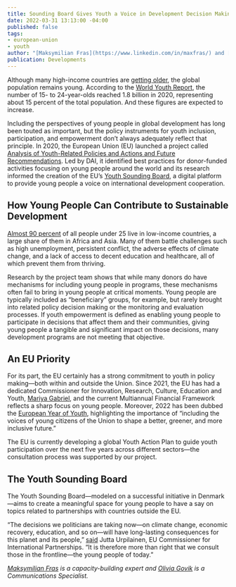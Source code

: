 ```yaml
---
title: Sounding Board Gives Youth a Voice in Development Decision Making
date: 2022-03-31 13:13:00 -04:00
published: false
tags:
- european-union
- youth
author: "[Maksymilian Fras](https://www.linkedin.com/in/maxfras/) and [Olivia Govik](https://www.linkedin.com/in/olivia-govik/)"
publication: Developments
---
```


Although many high-income countries are [getting older](https://www.nia.nih.gov/sites/default/files/2017-06/WPAM.pdf), the global population remains young. According to the [World Youth Report](https://www.un-ilibrary.org/content/books/9789210050029/read), the number of 15- to 24-year-olds reached 1.8 billion in 2020, representing about 15 percent of the total population. And these figures are expected to increase.  

Including the perspectives of young people in global development has long been touted as important, but the policy instruments for youth inclusion, participation, and empowerment don’t always adequately reflect that principle. In 2020, the European Union (EU) launched a project called [Analysis of Youth-Related Policies and Actions and Future Recommendations](https://www.dai.com/our-work/projects/worldwide-analysis-of-youth-related-policies-and-actions-and-future-recommendations). Led by DAI, it identified best practices for donor-funded activities focusing on young people around the world and its research informed the creation of the EU’s [Youth Sounding Board](https://ec.europa.eu/international-partnerships/youth-sounding-board_en), a digital platform to provide young people a voice on international development cooperation.  

## How Young People Can Contribute to Sustainable Development 

[Almost 90 percent](https://www.un.org/sustainabledevelopment/youth/#:~:text=Youth%20and%20the%20SDGs&text=Close%20to%2090%20per%20cent,to%20turn%2015%20years%20old.) of all people under 25 live in low-income countries, a large share of them in Africa and Asia. Many of them battle challenges such as high unemployment, persistent conflict, the adverse effects of climate change, and a lack of access to decent education and healthcare, all of which prevent them from thriving.  

Research by the project team shows that while many donors do have mechanisms for including young people in programs, these mechanisms often fail to bring in young people at critical moments. Young people are typically included as “beneficiary” groups, for example, but rarely brought into related policy decision making or the monitoring and evaluation processes. If youth empowerment is defined as enabling young people to participate in decisions that affect them and their communities, giving young people a tangible and significant impact on those decisions, many development programs are not meeting that objective. 

## An EU Priority 

For its part, the EU certainly has a strong commitment to youth in policy making—both within and outside the Union. Since 2021, the EU has had a dedicated Commissioner for Innovation, Research, Culture, Education and Youth, [Mariya Gabriel](https://ec.europa.eu/commission/commissioners/2019-2024/gabriel_en), and the current Multiannual Financial Framework reflects a sharp focus on young people. Moreover, 2022 has been dubbed the [European Year of Youth](https://europa.eu/youth/year-of-youth_en#content), highlighting the importance of “including the voices of young citizens of the Union to shape a better, greener, and more inclusive future.” 

The EU is currently developing a global Youth Action Plan to guide youth participation over the next five years across different sectors—the consultation process was supported by our project. 

## The Youth Sounding Board 

The Youth Sounding Board—modeled on a successful initiative in Denmark—aims to create a meaningful space for young people to have a say on topics related to partnerships with countries outside the EU. 

“The decisions we politicians are taking now—on climate change, economic recovery, education, and so on—will have long-lasting consequences for this planet and its people,” [said](https://ec.europa.eu/international-partnerships/news/youth-sounding-board-kickstarts-its-work_en)  Jutta Urpilainen, EU Commissioner for International Partnerships. “It is therefore more than right that we consult those in the frontline—the young people of today.” 




*[Maksymilian Fras](https://www.linkedin.com/in/maxfras/) is a capacity-building expert and [Olivia Govik](https://www.linkedin.com/in/olivia-govik/) is a Communications Specialist.*